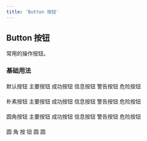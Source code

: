 ```yaml
---
title: 'Button 按钮'
---
```


## Button 按钮

常用的操作按钮。

### 基础用法

<div style="margin-top:20px">
  <qb-button>默认按钮</qb-button>
  <qb-button type="primary">主要按钮</qb-button>
  <qb-button type="success">成功按钮</qb-button>
  <qb-button type="info">信息按钮</qb-button>
  <qb-button type="warning">警告按钮</qb-button>
  <qb-button type="danger">危险按钮</qb-button>
</div>
<div style="margin-top:20px">
  <qb-button plain>朴素按钮</qb-button>
  <qb-button type="primary" plain>主要按钮</qb-button>
  <qb-button type="success" plain>成功按钮</qb-button>
  <qb-button type="info" plain>信息按钮</qb-button>
  <qb-button type="warning" plain>警告按钮</qb-button>
  <qb-button type="danger" plain>危险按钮</qb-button>
</div>
<div style="margin-top:20px">
  <qb-button round>圆角按钮</qb-button>
  <qb-button type="primary" round>主要按钮</qb-button>
  <qb-button type="success" round>成功按钮</qb-button>
  <qb-button type="info" round>信息按钮</qb-button>
  <qb-button type="warning" round>警告按钮</qb-button>
  <qb-button type="danger" round>危险按钮</qb-button>
</div>
<div style="margin-top:20px">
  <qb-button circle>圆</qb-button>
  <qb-button type="primary" circle>角</qb-button>
  <qb-button type="success" circle>按</qb-button>
  <qb-button type="info" circle>钮</qb-button>
  <qb-button type="warning" circle>圆</qb-button>
  <qb-button type="danger" circle>圆</qb-button>
</div>
